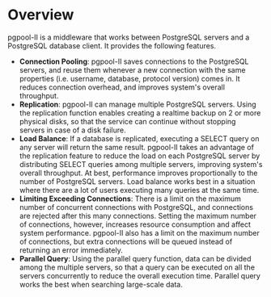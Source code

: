 # Overview
pgpool-II is a middleware that works between PostgreSQL servers and a PostgreSQL database client. It provides the following features.

* **Connection Pooling**: pgpool-II saves connections to the PostgreSQL servers, and reuse them whenever a new connection with the same properties (i.e. username, database, protocol version) comes in. It reduces connection overhead, and improves system's overall throughput.
* **Replication**: pgpool-II can manage multiple PostgreSQL servers. Using the replication function enables creating a realtime backup on 2 or more physical disks, so that the service can continue without stopping servers in case of a disk failure.
* **Load Balance**: If a database is replicated, executing a SELECT query on any server will return the same result. pgpool-II takes an advantage of the replication feature to reduce the load on each PostgreSQL server by distributing SELECT queries among multiple servers, improving system's overall throughput. At best, performance improves proportionally to the number of PostgreSQL servers. Load balance works best in a situation where there are a lot of users executing many queries at the same time.
* **Limiting Exceeding Connections**: There is a limit on the maximum number of concurrent connections with PostgreSQL, and connections are rejected after this many connections. Setting the maximum number of connections, however, increases resource consumption and affect system performance. pgpool-II also has a limit on the maximum number of connections, but extra connections will be queued instead of returning an error immediately.
* **Parallel Query**: Using the parallel query function, data can be divided among the multiple servers, so that a query can be executed on all the servers concurrently to reduce the overall execution time. Parallel query works the best when searching large-scale data.